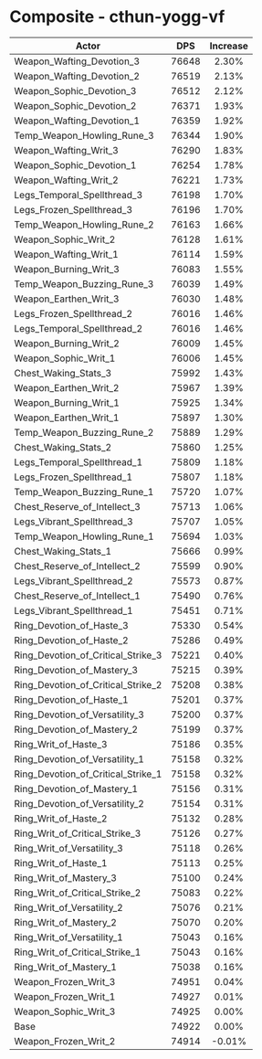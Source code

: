 # Composite - cthun-yogg-vf
| Actor | DPS | Increase |
|---|:---:|:---:|
|Weapon_Wafting_Devotion_3|76648|2.30%|
|Weapon_Wafting_Devotion_2|76519|2.13%|
|Weapon_Sophic_Devotion_3|76512|2.12%|
|Weapon_Sophic_Devotion_2|76371|1.93%|
|Weapon_Wafting_Devotion_1|76359|1.92%|
|Temp_Weapon_Howling_Rune_3|76344|1.90%|
|Weapon_Wafting_Writ_3|76290|1.83%|
|Weapon_Sophic_Devotion_1|76254|1.78%|
|Weapon_Wafting_Writ_2|76221|1.73%|
|Legs_Temporal_Spellthread_3|76198|1.70%|
|Legs_Frozen_Spellthread_3|76196|1.70%|
|Temp_Weapon_Howling_Rune_2|76163|1.66%|
|Weapon_Sophic_Writ_2|76128|1.61%|
|Weapon_Wafting_Writ_1|76114|1.59%|
|Weapon_Burning_Writ_3|76083|1.55%|
|Temp_Weapon_Buzzing_Rune_3|76039|1.49%|
|Weapon_Earthen_Writ_3|76030|1.48%|
|Legs_Frozen_Spellthread_2|76016|1.46%|
|Legs_Temporal_Spellthread_2|76016|1.46%|
|Weapon_Burning_Writ_2|76009|1.45%|
|Weapon_Sophic_Writ_1|76006|1.45%|
|Chest_Waking_Stats_3|75992|1.43%|
|Weapon_Earthen_Writ_2|75967|1.39%|
|Weapon_Burning_Writ_1|75925|1.34%|
|Weapon_Earthen_Writ_1|75897|1.30%|
|Temp_Weapon_Buzzing_Rune_2|75889|1.29%|
|Chest_Waking_Stats_2|75860|1.25%|
|Legs_Temporal_Spellthread_1|75809|1.18%|
|Legs_Frozen_Spellthread_1|75807|1.18%|
|Temp_Weapon_Buzzing_Rune_1|75720|1.07%|
|Chest_Reserve_of_Intellect_3|75713|1.06%|
|Legs_Vibrant_Spellthread_3|75707|1.05%|
|Temp_Weapon_Howling_Rune_1|75694|1.03%|
|Chest_Waking_Stats_1|75666|0.99%|
|Chest_Reserve_of_Intellect_2|75599|0.90%|
|Legs_Vibrant_Spellthread_2|75573|0.87%|
|Chest_Reserve_of_Intellect_1|75490|0.76%|
|Legs_Vibrant_Spellthread_1|75451|0.71%|
|Ring_Devotion_of_Haste_3|75330|0.54%|
|Ring_Devotion_of_Haste_2|75286|0.49%|
|Ring_Devotion_of_Critical_Strike_3|75221|0.40%|
|Ring_Devotion_of_Mastery_3|75215|0.39%|
|Ring_Devotion_of_Critical_Strike_2|75208|0.38%|
|Ring_Devotion_of_Haste_1|75201|0.37%|
|Ring_Devotion_of_Versatility_3|75200|0.37%|
|Ring_Devotion_of_Mastery_2|75199|0.37%|
|Ring_Writ_of_Haste_3|75186|0.35%|
|Ring_Devotion_of_Versatility_1|75158|0.32%|
|Ring_Devotion_of_Critical_Strike_1|75158|0.32%|
|Ring_Devotion_of_Mastery_1|75156|0.31%|
|Ring_Devotion_of_Versatility_2|75154|0.31%|
|Ring_Writ_of_Haste_2|75132|0.28%|
|Ring_Writ_of_Critical_Strike_3|75126|0.27%|
|Ring_Writ_of_Versatility_3|75118|0.26%|
|Ring_Writ_of_Haste_1|75113|0.25%|
|Ring_Writ_of_Mastery_3|75100|0.24%|
|Ring_Writ_of_Critical_Strike_2|75083|0.22%|
|Ring_Writ_of_Versatility_2|75076|0.21%|
|Ring_Writ_of_Mastery_2|75070|0.20%|
|Ring_Writ_of_Versatility_1|75043|0.16%|
|Ring_Writ_of_Critical_Strike_1|75043|0.16%|
|Ring_Writ_of_Mastery_1|75038|0.16%|
|Weapon_Frozen_Writ_3|74951|0.04%|
|Weapon_Frozen_Writ_1|74927|0.01%|
|Weapon_Sophic_Writ_3|74925|0.00%|
|Base|74922|0.00%|
|Weapon_Frozen_Writ_2|74914|-0.01%|
